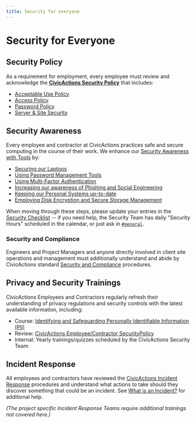 ```yaml
---
title: Security for everyone
---
```


# Security for Everyone

## Security Policy

As a requirement for employment, every employee must review and acknowledge the [**CivicActions Security Policy**](../security.md) that includes:

- [Acceptable Use Policy](../security.md#acceptable-use-policy)
- [Access Policy](../security.md#access-policy)
- [Password Policy](../security.md#password-policy)
- [Server & Site Security](../../practice-areas/engineering/security-compliance.md#server-and-site-security)

<!-- TODO: include link to digital document signing -->

## Security Awareness

Every employee and contractor at CivicActions practices safe and secure computing in the course of their work. We enhance our [Security Awareness with Tools](../../common-practices-tools/security/README.md) by:

- [Securing our Laptops](../../common-practices-tools/security/README.md#securing-your-laptop)
- [Using Password Management Tools](../../common-practices-tools/security/README.md#password-management-tools)
- [Using Multi-Factor Authentication](../../common-practices-tools/security/README.md#use-multi-factor-authentication-mfa)
- [Increasing our awareness of Phishing and Social Engineering](../../common-practices-tools/security/README.md#phishing-and-social-engineering)
- [Keeping our Personal Systems up-to-date](../../common-practices-tools/security/README.md#keep-your-systems-up-to-date)
- [Employing Disk Encryption and Secure Storage Management](../../common-practices-tools/security/README.md#disk-encryption-and-storage-management)

When moving through these steps, please update your entries in the [Security Checklist](https://docs.google.com/a/civicactions.net/spreadsheets/d/1t_LgXdkCNRzr5p36CV-cdzL8kJmUq_mHlsHWtMLm-Qg/edit?usp=sharing) -- if you need help, the Security Team has daily "Security Hours" scheduled in the calendar, or just ask in [`#general`](https://civicactions.slack.com/messages/general).

<!-- TODO: switch to internal Drupal security certificate management HR app -->

### Security and Compliance

Engineers and Project Managers and anyone directly involved in client site operations and management must additionally understand and abide by CivicActions standard [Security and Compliance](../../practice-areas/engineering/security-compliance.md) procedures.

## Privacy and Security Trainings

CivicActions Employees and Contractors regularly refresh their understanding of privacy regulations and security controls with the latest available information, including:

- Course: [Identifying and Safeguarding Personally Identifiable Information (PII)](https://securityawareness.dcsa.mil/piiv2/content/index.html)
- Review: [CivicActions Employee/Contractor SecurityPolicy](../security.md)
- Internal: Yearly trainings/quizzes scheduled by the CivicActions Security Team

## Incident Response

All employees and contractors have reviewed the [CivicActions Incident Response](../../common-practices-tools/security/incident-response-plan.md) procedures and understand what actions to take should they discover something that could be an incident. See [What is an Incident?](../../common-practices-tools/security/incidents.md) for additional help.

_(The project specific Incident Response Teams require additional trainings not covered here.)_
